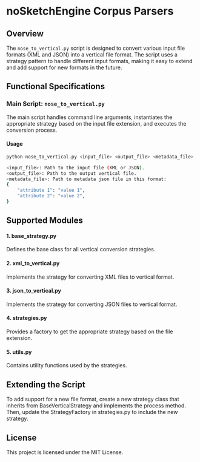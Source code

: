 # noSketchEngine Corpus Parsers

## Overview

The `nose_to_vertical.py` script is designed to convert various input file formats (XML and JSON) into a vertical file format. The script uses a strategy pattern to handle different input formats, making it easy to extend and add support for new formats in the future.

## Functional Specifications

### Main Script: `nose_to_vertical.py`

The main script handles command line arguments, instantiates the appropriate strategy based on the input file extension, and executes the conversion process.

#### Usage

```sh
python nose_to_vertical.py <input_file> <output_file> <metadata_file>

<input_file>: Path to the input file (XML or JSON).
<output_file>: Path to the output vertical file.
<metadata_file>: Path to metadata json file in this format:
{
    "attribute 1": "value 1",
    "attribute 2": "value 2",
}
```

## Supported Modules
#### 1. base_strategy.py
Defines the base class for all vertical conversion strategies.
#### 2. xml_to_vertical.py
Implements the strategy for converting XML files to vertical format.
#### 3. json_to_vertical.py
Implements the strategy for converting JSON files to vertical format.
#### 4. strategies.py
Provides a factory to get the appropriate strategy based on the file extension.
#### 5. utils.py
Contains utility functions used by the strategies.

## Extending the Script
To add support for a new file format, create a new strategy class that inherits from BaseVerticalStrategy and implements the process method. Then, update the StrategyFactory in strategies.py to include the new strategy.

## License
This project is licensed under the MIT License.
